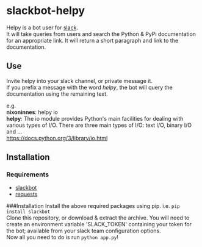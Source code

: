 # slackbot-helpy
Helpy is a bot user for [slack](https://slack.com/).  
It will take queries from users and search the Python & PyPi documentation for an appropriate link. It will return a short paragraph and link to the documentation.  

## Use
Invite helpy into your slack channel, or private message it.  
If you prefix a message with the word *helpy*, the bot will query the documentation using the remaining text.  

e.g.  
**nixoninnes**: helpy io  
**helpy**: The io module provides Python's main facilities for dealing with various types of I/O. There are three main types of I/O: text I/O, binary I/O and ...  
https://docs.python.org/3/library/io.html

## Installation
### Requirements
- [slackbot](https://pypi.python.org/pypi/slackbot)
- [requests](https://pypi.python.org/pypi/requests)

###Installation
Install the above required packages using pip. i.e. `pip install slackbot`  
Clone this repository, or download & extract the archive. You will need to create an environment variable 'SLACK_TOKEN' containing your token for the bot; available from your slack team configuration options.  
Now all you need to do is run `python app.py`!

